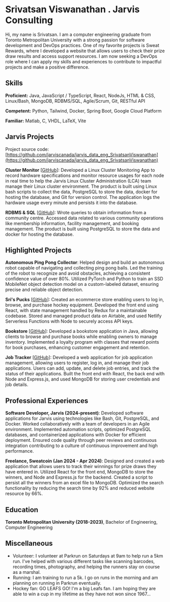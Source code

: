 # Srivatsan Viswanathan . Jarvis Consulting

Hi, my name is Srivatsan. I am a computer engineering graduate from Toronto Metropolitan University with a strong passion  for software development and DevOps practices. One of my favorite projects is Sweat Rewards, where I developed a website that  allows users to check their prize draw results and access support resources. I am now seeking a DevOps role where I can apply  my skills and experiences to contribute to impactful projects and make a positive difference.


## Skills

**Proficient:** Java, JavaScript / TypeScript, React, NodeJs, HTML & CSS, Linux/Bash, MongoDB, RDBMS/SQL, Agile/Scrum, Git, RESTful API

**Competent:** Python, Tailwind, Docker, Spring Boot, Google Cloud Platform

**Familiar:** Matlab, C, VHDL, LaTeX, Vite

## Jarvis Projects

Project source code: [https://github.com/jarviscanada/jarvis_data_eng_SrivatsanViswanathan](https://github.com/jarviscanada/jarvis_data_eng_SrivatsanViswanathan)


**Cluster Monitor** [[GitHub](https://github.com/jarviscanada/jarvis_data_eng_SrivatsanViswanathan/tree/master/linux_sql)]: Developed a Linux Cluster Monitoring App to record hardware specifications and monitor resource usages for each node in real time to help the Jarvis Linux Cluster Administration (LCA) team manage their Linux cluster environment. The product is built using Linux bash scripts to collect the data, PostgreSQL to store the data, docker for hosting the database, and Git for version control. The application logs the hardware usage every minute and persists it into the database.

**RDBMS & SQL** [[GitHub](https://github.com/jarviscanada/jarvis_data_eng_SrivatsanViswanathan/tree/master/sql)]: Wrote queries to obtain information from a community centre. Accessed data related to various community operations like membership information, facility management, and booking management. The product is built using PostgreSQL to store the data and docker for hosting the database.


## Highlighted Projects
**Autonomous Ping Pong Collector**: Helped design and build an autonomous robot capable of navigating and collecting ping pong balls. Led the training of the robot to recognize and avoid obstacles, achieving a consistent confidence value of over 80%. Utilized PyTorch and Python to train an SSD MobileNet object detection model on a custom-labeled dataset, ensuring precise and reliable object detection.

**Sri's Pucks** [[GitHub](https://github.com/SrivatsanViswanathan/react-hockey-store)]: Created an ecommerce store enabling users to log in, browse, and purchase hockey equipment. Developed the front end using React, with state management handled by Redux for a maintainable codebase. Stored and managed product data on Airtable, and used Netlify Serverless Functions with Node to securely access API keys.

**Bookstore** [[GitHub](https://github.com/SrivatsanViswanathan/bookstore)]: Developed a bookstore application in Java, allowing clients to browse and purchase books while enabling owners to manage inventory. Implemented a loyalty program with classes that reward points for book purchases, enhancing customer engagement and retention.

**Job Tracker** [[GitHub](https://github.com/SrivatsanViswanathan/job-tracker)]: Developed a web application for job application management, allowing users to register, log in, and manage their job applications. Users can add, update, and delete job entries, and track the status of their applications. Built the front end with React, the back end with Node and Express.js, and used MongoDB for storing user credentials and job details.


## Professional Experiences

**Software Developer, Jarvis (2024-present)**: Developed software applications for Jarvis using technologies like  Bash, Git, PostgreSQL, and Docker. Worked collaboratively with a team of developers in an Agile environment. Implemented automation scripts, optimized PostgreSQL databases, and containerized applications with Docker for efficient deployment. Ensured code quality through peer reviews and continuous integration contributing to a culture of continuous improvement and high performance.

**Freelance, Sweatcoin (Jan 2024 - Apr 2024)**: Designed and created a web application that allows users to track their winnings for prize draws they have entered in. Utilized React for the front end, MongoDB to store the winners, and Node and Express.js for the backend. Created a script to persist all the winners from an excel file to MongoDB. Optimized the search functionality by reducing the search time by 92% and reduced website resource by 66%.


## Education
**Toronto Metropolitan University (2018-2023)**, Bachelor of Engineering, Computer Engineering


## Miscellaneous
- Volunteer: I volunteer at Parkrun on Saturdays at 9am to help run a 5km run. I've helped with various different tasks like scanning barcodes, recording times, photography, and helping the runners stay on course as a marshal.
- Running: I am training to run a 5k. I go on runs in the morning and am planning on running in Parkrun eventually.
- Hockey fan: GO LEAFS GO! I'm a big Leafs fan. I am hoping they are able to win a cup in my lifetime as they have not won since 1967...
